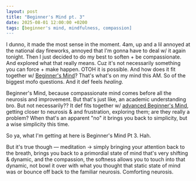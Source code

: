 ```yaml
---
layout: post
title: "Beginner's Mind pt. 3"
date: 2025-08-01 12:00:00 +0200
tags: [beginner's mind, mindfulness, compassion]
---
```


I dunno, it made the most sense in the moment. 4am, up and a lil annoyed at the national day fireworks, annoyed that I'm gonna have to deal w/ it again tonight. Then I just decided to do my best to soften + be compassionate. And explored what that really means. Cuz it's not necessarily something you can force + make happen. OTOH it is possible. And how does it fit together w/ [Beginner's Mind](https://dangish.net/2025/07/06/beginners-mind.html)? That's what's on my mind this AM. So of the biggest mofo questions. And it def feels *healing*.

Beginner's Mind, because compassionate mind comes before all the neurosis and improvement. But that's just like, an academic understanding bro. But not necessarily?? It def fits together w/ [advanced Beginner's Mind](https://dangish.net/2025/07/27/beginners-mind-pt-2.html), getting closer to neurosis & and frustration, exploring them; are they really a problem? When that's an apparent "no" it brings you back to simplicity, but a wise simplicity this time.

So ya, what I'm getting at here is Beginner's Mind Pt 3. Hah.

But it's true though — meditation -> simply bringing your attention back to the breath, brings you back to a primordial state of mind that's very shifting & dynamic, and the compassion, the softness allows you to touch into that dynamic, not bowl it over with what you thought that static state of mind was or bounce off back to the familiar neurosis. Comforting neurosis.
